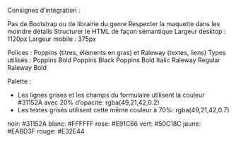 Consignes d’intégration :

Pas de Bootstrap ou de librairie du genre
Respecter la maquette dans les moindre détails
Structurer le HTML de façon sémantique
Largeur desktop : 1120px
Largeur mobile : 375px

Polices : Poppins (titres, éléments en gras) et Raleway (textes, liens)
Types utilisés :
Poppins Bold
Poppins Black
Poppins Bold Italic
Raleway Regular
Raleway Bold

Palette :
* Les lignes grises et les champs du formulaire utilisent la couleur #31152A avec 20% d’opacité: rgba(49,21,42,0.2)
* Les textes grisés utilisent cette même couleur à 70%: rgba(49,21,42,0.7)

noir: #31152A
blanc: #FFFFFF
rose: #E91C66
vert: #50C18C
jaune: #EABD3F
rouge: #E32E44